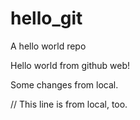 # hello\_git
A hello world repo

Hello world from github web!

Some changes from local.

// This line is from local, too.
